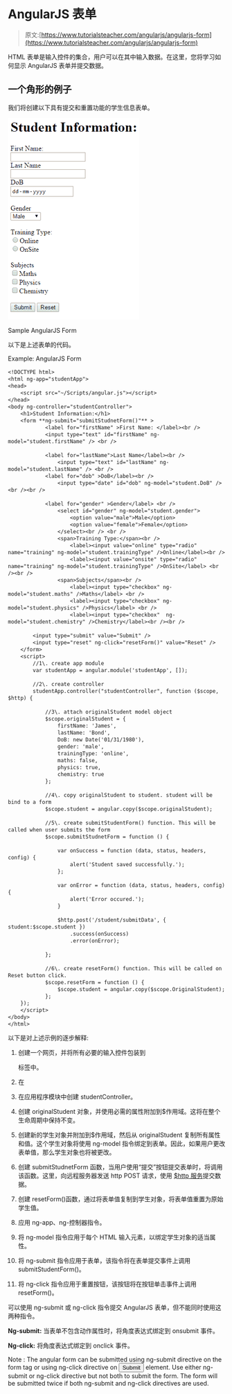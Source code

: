 # AngularJS 表单

> 原文:[https://www.tutorialsteacher.com/angularjs/angularjs-form](https://www.tutorialsteacher.com/angularjs/angularjs-form)

HTML 表单是输入控件的集合，用户可以在其中输入数据。在这里，您将学习如何显示 AngularJS 表单并提交数据。

## 一个角形的例子

我们将创建以下具有提交和重置功能的学生信息表单。

[![](img/0926496d0f3b20b38ad434806688a2dd.png)](../../Content/images/ng/angular-form.png)

Sample AngularJS Form



以下是上述表单的代码。

Example: AngularJS Form

```
<!DOCTYPE html>
<html ng-app="studentApp">
<head>
    <script src="~/Scripts/angular.js"></script>
</head>
<body ng-controller="studentController"> 
    <h1>Student Information:</h1>
    <form **ng-submit="submitStudnetForm()"** >
            <label for="firstName" >First Name: </label><br />
            <input type="text" id="firstName" ng-model="student.firstName" /> <br />

            <label for="lastName">Last Name</label><br />
                <input type="text" id="lastName" ng-model="student.lastName" /> <br />
            <label for="dob" >DoB</label><br />
                <input type="date" id="dob" ng-model="student.DoB" /> <br /><br />

            <label for="gender" >Gender</label> <br />
                <select id="gender" ng-model="student.gender">
                    <option value="male">Male</option>
                    <option value="female">Female</option>
                </select><br /> <br />
                <span>Training Type:</span><br />
                    <label><input value="online" type="radio" name="training" ng-model="student.trainingType" />Online</label><br />
                    <label><input value="onsite" type="radio" name="training" ng-model="student.trainingType" />OnSite</label> <br /><br />
                <span>Subjects</span><br />
                    <label><input type="checkbox" ng-model="student.maths" />Maths</label> <br />
                    <label><input type="checkbox" ng-model="student.physics" />Physics</label> <br />
                    <label><input type="checkbox"  ng-model="student.chemistry" />Chemistry</label><br /><br />

        <input type="submit" value="Submit" />
        <input type="reset" ng-click="resetForm()" value="Reset" />
    </form>
    <script>
        //1\. create app module 
        var studentApp = angular.module('studentApp', []);

        //2\. create controller
        studentApp.controller("studentController", function ($scope, $http) {

            //3\. attach originalStudent model object
            $scope.originalStudent = {
                firstName: 'James',
                lastName: 'Bond',
                DoB: new Date('01/31/1980'),
                gender: 'male',
                trainingType: 'online',
                maths: false,
                physics: true,
                chemistry: true
            };

            //4\. copy originalStudent to student. student will be bind to a form 
            $scope.student = angular.copy($scope.originalStudent);

            //5\. create submitStudentForm() function. This will be called when user submits the form
            $scope.submitStudnetForm = function () {

                var onSuccess = function (data, status, headers, config) {
                    alert('Student saved successfully.');
                };

                var onError = function (data, status, headers, config) {
                    alert('Error occured.');
                }

                $http.post('/student/submitData', { student:$scope.student })
                    .success(onSuccess)
                    .error(onError);

            };

            //6\. create resetForm() function. This will be called on Reset button click. 
            $scope.resetForm = function () {
                $scope.student = angular.copy($scope.OriginalStudent);
            };
    });
    </script>    
</body>
</html>
```

以下是对上述示例的逐步解释:

1.  创建一个网页，并将所有必要的输入控件包装到

    <form>标签中。</form>

2.  在
3.  在应用程序模块中创建 studentController。
4.  创建 originalStudent 对象，并使用必需的属性附加到$作用域。这将在整个生命周期中保持不变。
5.  创建新的学生对象并附加到$作用域，然后从 originalStudent 复制所有属性和值。这个学生对象将使用 ng-model 指令绑定到表单。因此，如果用户更改表单值，那么学生对象也将被更改。
6.  创建 submitStudnetForm 函数，当用户使用“提交”按钮提交表单时，将调用该函数。这里，向远程服务器发送 http POST 请求，使用 [$http 服务](/angularjs/angularjs-service-http)提交数据。
7.  创建 resetForm()函数，通过将表单值复制到学生对象，将表单值重置为原始学生值。
8.  应用 ng-app、ng-控制器指令。
9.  将 ng-model 指令应用于每个 HTML 输入元素，以绑定学生对象的适当属性。
10.  将 ng-submit 指令应用于表单，该指令将在表单提交事件上调用 submitStudentForm()。
11.  将 ng-click 指令应用于重置按钮，该按钮将在按钮单击事件上调用 resetForm()。

可以使用 ng-submit 或 ng-click 指令提交 AngularJS 表单，但不能同时使用这两种指令。

**Ng-submit:** 当表单不包含动作属性时，将角度表达式绑定到 onsubmit 事件。

**Ng-click:** 将角度表达式绑定到 onclick 事件。

Note : The angular form can be submitted using ng-submit directive on the form tag or using ng-click directive on <input type="submit" /> element. Use either ng-submit or ng-click directive but not both to submit the form. The form will be submitted twice if both ng-submit and ng-click directives are used.
